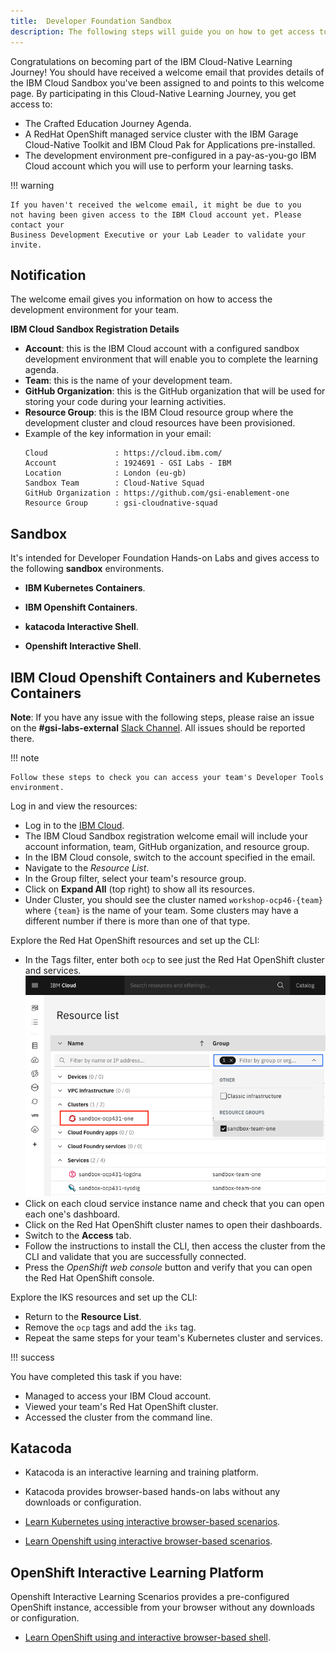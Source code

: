 ```yaml
---
title:  Developer Foundation Sandbox
description: The following steps will guide you on how to get access to the IBM Cloud Enterprise Sandbox
---
```


Congratulations on becoming part of the IBM Cloud-Native Learning Journey! You should have received a welcome email that provides details of the IBM Cloud Sandbox you've been assigned to and points to this welcome page. By participating in this Cloud-Native Learning Journey, you get access to:

- The Crafted Education Journey Agenda.
- A RedHat OpenShift managed service cluster with the IBM Garage Cloud-Native Toolkit and IBM Cloud Pak for Applications pre-installed.
- The development environment pre-configured in a pay-as-you-go IBM Cloud account which you will use to perform your learning tasks.


!!! warning

    If you haven't received the welcome email, it might be due to you
    not having been given access to the IBM Cloud account yet. Please contact your
    Business Development Executive or your Lab Leader to validate your invite.


## Notification

The welcome email gives you information on how to access the development environment for your team.

**IBM Cloud Sandbox Registration Details**

- **Account**: this is the IBM Cloud account with a configured sandbox development environment that will enable you to complete the learning agenda.
- **Team**: this is the name of your development team.
- **GitHub Organization**: this is the GitHub organization that will be used for storing your code during your learning activities.
- **Resource Group**: this is the IBM Cloud resource group where the development cluster and cloud resources have been provisioned.
- Example of the key information in your email:
    ```
    Cloud               : https://cloud.ibm.com/
    Account             : 1924691 - GSI Labs - IBM
    Location            : London (eu-gb)
    Sandbox Team        : Cloud-Native Squad
    GitHub Organization : https://github.com/gsi-enablement-one
    Resource Group      : gsi-cloudnative-squad
    ```

## Sandbox

It's intended for Developer Foundation Hands-on Labs and gives access to the following **sandbox** environments.

- **IBM Kubernetes Containers**.

- **IBM Openshift Containers**.

- **katacoda Interactive Shell**.

- **Openshift Interactive Shell**.

##  IBM Cloud Openshift Containers and Kubernetes Containers



**Note**: If you have any issue with the following steps, please raise an issue on the **#gsi-labs-external** [Slack Channel](https://gsicsi.slack.com/archives/CSRDJD5HA). All issues should be reported there.

!!! note

    Follow these steps to check you can access your team's Developer Tools environment.

Log in and view the resources:

- Log in to the [IBM Cloud](https://cloud.ibm.com).
- The IBM Cloud Sandbox registration welcome email will include your account information, team, GitHub organization, and resource group.
- In the IBM Cloud console, switch to the account specified in the email.
- Navigate to the *Resource List*.
- In the Group filter, select your team's resource group.
- Click on **Expand All** (top right) to show all its resources.
- Under Cluster, you should see the cluster named `workshop-ocp46-{team}` where `{team}` is the name of your team. Some clusters may have a different number if there is more than one of that type.

Explore the Red Hat OpenShift resources and set up the CLI:

- In the Tags filter, enter both `ocp` to see just the Red Hat OpenShift cluster and services.
![Resource List](../images/checksetup/devtoolsservices.png)
- Click on each cloud service instance name and check that you can open each one's dashboard.
- Click on the Red Hat OpenShift cluster names to open their dashboards.
- Switch to the **Access** tab.
- Follow the instructions to install the CLI, then access the cluster from the CLI and validate that you are successfully connected.
- Press the *OpenShift web console* button and verify that you can open the Red Hat OpenShift console.

Explore the IKS resources and set up the CLI:

- Return to the **Resource List**.
- Remove the `ocp` tags and add the `iks` tag.
- Repeat the same steps for your team's Kubernetes cluster and services.


!!! success

You have completed this task if you have:
- Managed to access your IBM Cloud account.
- Viewed your team's Red Hat OpenShift cluster.
- Accessed the cluster from the command line.


## Katacoda

- Katacoda is an interactive learning and training platform.

- Katacoda provides browser-based hands-on labs without any downloads or configuration.

- [Learn Kubernetes using interactive browser-based scenarios](https://www.katacoda.com/courses/kubernetes).

- [Learn Openshift using interactive browser-based scenarios](https://www.katacoda.com/openshift).

## OpenShift Interactive Learning Platform

Openshift Interactive Learning Scenarios provides a pre-configured OpenShift instance, accessible from your browser without any downloads or configuration.

- [Learn OpenShift using and interactive browser-based shell](https://learn.openshift.com/).
